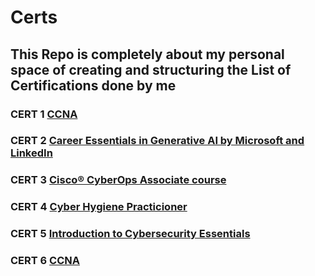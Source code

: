 # Certs
## This Repo is completely about my personal space of creating and structuring the List of Certifications done by me
### CERT 1 <a href="https://drive.google.com/file/d/16UrCdl1IL3aNsVv6vY1gQrbtVllWSHcl/view?usp=sharing">CCNA</a>
### CERT 2 <a href="https://drive.google.com/file/d/19hRs4ZcgnQXgDrSFPY2tbx-qG1mV9CU8/view?usp=sharing">Career Essentials in Generative AI by Microsoft and LinkedIn</a>
### CERT 3 <a href="https://drive.google.com/file/d/1W4bRDWv2Juzq9O4haIvRB4Y4p1MluY_m/view?usp=sharing">Cisco® CyberOps Associate course</a>
### CERT 4 <a href="https://drive.google.com/file/d/1s8IQ9akHSikKj4Ohl-5tu881PcWRHZbf/view?usp=sharing">Cyber Hygiene Practicioner</a>
### CERT 5 <a href="https://drive.google.com/file/d/1Lgt1Zud07gOULieYoD4aCby4ZxIE_DOa/view?usp=sharing">Introduction to Cybersecurity Essentials</a>
### CERT 6 <a href="https://drive.google.com/file/d/16UrCdl1IL3aNsVv6vY1gQrbtVllWSHcl/view?usp=sharing">CCNA</a>

